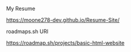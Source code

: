 My Resume

https://moone278-dev.github.io/Resume-Site/

roadmaps.sh URl

https://roadmap.sh/projects/basic-html-website
